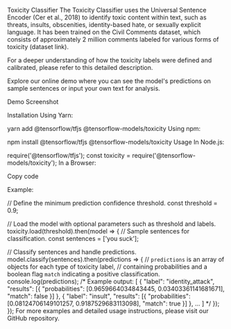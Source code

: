 Toxicity Classifier
The Toxicity Classifier uses the Universal Sentence Encoder (Cer et al., 2018) to identify toxic content within text, such as threats, insults, obscenities, identity-based hate, or sexually explicit language. It has been trained on the Civil Comments dataset, which consists of approximately 2 million comments labeled for various forms of toxicity (dataset link).

For a deeper understanding of how the toxicity labels were defined and calibrated, please refer to this detailed description.

Explore our online demo where you can see the model's predictions on sample sentences or input your own text for analysis.

Demo Screenshot

Installation
Using Yarn:

yarn add @tensorflow/tfjs @tensorflow-models/toxicity
Using npm:

npm install @tensorflow/tfjs @tensorflow-models/toxicity
Usage
In Node.js:

require('@tensorflow/tfjs');
const toxicity = require('@tensorflow-models/toxicity');
In a Browser:

Copy code
<script src="https://cdn.jsdelivr.net/npm/@tensorflow/tfjs"></script>
<script src="https://cdn.jsdelivr.net/npm/@tensorflow-models/toxicity"></script>
Example:

// Define the minimum prediction confidence threshold.
const threshold = 0.9;

// Load the model with optional parameters such as threshold and labels.
toxicity.load(threshold).then(model => {
  // Sample sentences for classification.
  const sentences = ['you suck'];

  // Classify sentences and handle predictions.
  model.classify(sentences).then(predictions => {
    // `predictions` is an array of objects for each type of toxicity label,
    // containing probabilities and a boolean flag `match` indicating a positive classification.
    console.log(predictions);
    /*
    Example output:
    [
      {
        "label": "identity_attack",
        "results": [{
          "probabilities": [0.9659664034843445, 0.03403361141681671],
          "match": false
        }]
      },
      {
        "label": "insult",
        "results": [{
          "probabilities": [0.08124706149101257, 0.9187529683113098],
          "match": true
        }]
      },
      ...
    ]
     */
  });
});
For more examples and detailed usage instructions, please visit our GitHub repository.







